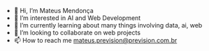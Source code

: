 - 👋 Hi, I’m Mateus Mendonça
- 👀 I’m interested in AI and Web Development
- 🌱 I’m currently learning about many things involving data, ai, web
- 💞️ I’m looking to collaborate on web projects
- 📫 How to reach me mateus.prevision@prevision.com.br

<!---
mat-eus/mat-eus is a ✨ special ✨ repository because its `README.md` (this file) appears on your GitHub profile.
You can click the Preview link to take a look at your changes.
--->
